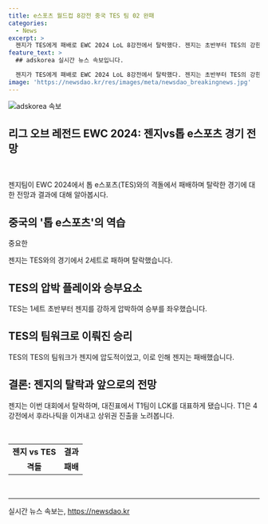 ```yaml
---
title: e스포츠 월드컵 8강전 중국 TES 팀 02 완패
categories:
  - News
excerpt: >
  젠지가 TES에게 패배로 EWC 2024 LoL 8강전에서 탈락했다. 젠지는 초반부터 TES의 강한 압박을 받았고, 중반부터 TES의 팀워크에 밀렸다. 1세트에서는 33분만에 패배하며, 2세트에서도 무력하게 TES에게 킬을 내주며 패배했다. 이로써 T1이 유일하게 대진표에 남은 LCK 팀이 되었고, 4강전에서 팀리퀴드 혼다와의 대결이 기대된다. EWC 2024는 계속되고 있다.
feature_text: >
  ## adskorea 실시간 뉴스 속보입니다.

  젠지가 TES에게 패배로 EWC 2024 LoL 8강전에서 탈락했다. 젠지는 초반부터 TES의 강한 압박을 받았고, 중반부터 TES의 팀워크에 밀렸다. 1세트에서는 33분만에 패배하며, 2세트에서도 무력하게 TES에게 킬을 내주며 패배했다. 이로써 T1이 유일하게 대진표에 남은 LCK 팀이 되었고, 4강전에서 팀리퀴드 혼다와의 대결이 기대된다. EWC 2024는 계속되고 있다.
image: 'https://newsdao.kr/res/images/meta/newsdao_breakingnews.jpg'
---
```


<p><img src="https://newsdao.kr/res/images/meta/newsdao_breakingnews.jpg" alt="adskorea 속보" /></p>

<h2 data-ke-size="size26">리그 오브 레전드 EWC 2024: 젠지vs톱 e스포츠 경기 전망</h2>

<p data-ke-size="size16">&nbsp;</p>

<p>젠지팀이 EWC 2024에서 톱 e스포츠(TES)와의 격돌에서 패배하며 탈락한 경기에 대한 전망과 결과에 대해 알아봅시다.</p>

<h2 data-ke-size="size24">중국의 '톱 e스포츠'의 역습</h2>

<p data-ke-size="size16">중요한</p>

<p>젠지는 TES와의 경기에서 2세트로 패하며 탈락했습니다.</p>

<h2 data-ke-size="size24">TES의 압박 플레이와 승부요소</h2>

<p data-ke-size="size16">TES는 1세트 초반부터 젠지를 강하게 압박하여 승부를 좌우했습니다.</p>

<h2 data-ke-size="size24">TES의 팀워크로 이뤄진 승리</h2>

<p data-ke-size="size16">TES의 TES의 팀워크가 젠지에 압도적이었고, 이로 인해 젠지는 패배했습니다.</p>

<h2 data-ke-size="size24">결론: 젠지의 탈락과 앞으로의 전망</h2>

<p data-ke-size="size16">젠지는 이번 대회에서 탈락하며, 대진표에서 T1팀이 LCK를 대표하게 됐습니다. T1은 4강전에서 후라나틱을 이겨내고 상위권 진출을 노려봅니다.</p>

<p data-ke-size="size16">&nbsp;</p>

<table>
    <tr>
        <td style="text-align: center; height: 17px;"><b>젠지 vs TES</b></td>
        <td style="text-align: center; height: 17px;"><b>결과</b></td>
    </tr>
    <tr>
        <td style="text-align: center; height: 17px;"><b>격돌</b></td>
        <td style="text-align: center; height: 17px;"><b>패배</b></td>
    </tr>
</table>

<p data-ke-size="size16">&nbsp;</p>

<p><hr></p>
실시간 뉴스 속보는, <a href="https://newsdao.kr" rel="dofollow">https://newsdao.kr</a>


